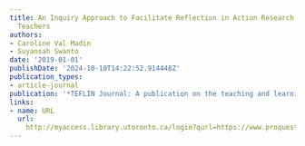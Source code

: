 ```yaml
---
title: An Inquiry Approach to Facilitate Reflection in Action Research for ESL Pre-Service
  Teachers
authors:
- Caroline Val Madin
- Suyansah Swanto
date: '2019-01-01'
publishDate: '2024-10-10T14:22:52.914448Z'
publication_types:
- article-journal
publication: '*TEFLIN Journal: A publication on the teaching and learning of English*'
links:
- name: URL
  url: 
    http://myaccess.library.utoronto.ca/login?qurl=https://www.proquest.com/docview/2461138138?accountid=14771&bdid=38382&_bd=S2AQTtzhN8zMT%2B4UILp4SA%2FJah4%3D
---
```

